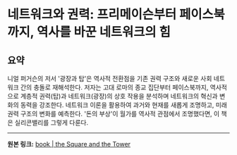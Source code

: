 # 네트워크와 권력: 프리메이슨부터 페이스북까지, 역사를 바꾼 네트워크의 힘

## 요약
니얼 퍼거슨의 저서 '광장과 탑'은 역사적 전환점을 기존 권력 구조와 새로운 사회 네트워크 간의 충돌로 재해석한다.  저자는 고대 로마의 종교 집단부터 페이스북까지, 역사적으로 계층적 권력(탑)과 네트워크(광장)의 상호 작용을 분석하며 네트워크의 혁신과 변화의 동력을 강조한다.  네트워크 이론을 활용하여 과거와 현재를 새롭게 조명하고, 미래 권력 구조의 변화를 예측한다.  '돈의 부상'이 월가를 역사적 관점에서 조명했다면, 이 책은 실리콘밸리를 그렇게 다룬다.

---

**원본 링크:** [book | the Square and the Tower](https://www.thekurzweillibrary.com/bookthe-square-and-the-tower-networks-and-power-from-the-freemasons-to-facebook)
